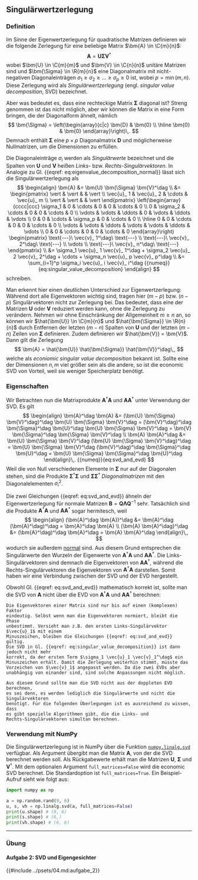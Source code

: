 ## Singulärwertzerlegung



### Definition

Im Sinne der Eigenwertzerlegung für quadratische Matrizen definieren wir die 
folgende Zerlegung für eine beliebige Matrix $\bm{A} \in \C{m}{n}$:
$$
  \bm{A} = \bm{U} \bm{\Sigma} \bm{V}^\dag
$$
wobei $\bm{U} \in \C{m}{m}$ und $\bm{V} \in \C{n}{n}$ unitäre Matrizen sind 
und $\bm{\Sigma} \in \R{m}{n}$ eine Diagonalmatrix mit nicht-negativen
Diagonaleinträgen $\sigma_1 \geq \sigma_2 \geq \ldots \geq \sigma_p \geq 0$ ist,
wobei $p = \min(m,n)$. Diese Zerlegung wird als *Singulärwertzerlegung*
(engl. *singular value decomposition*, SVD) bezeichnet.

Aber was bedeutet es, dass eine rechteckige Matrix $\bm{\Sigma}$
diagonal ist? Streng genommen ist das nicht möglich, aber wir können die
Matrix in eine Form bringen, die der Diagonalform ähnelt, nämlich
$$
  \bm{\Sigma} = \left(\begin{array}{c|c}
    \bm{D} & \bm{0} \\ \hline
    \bm{0} & \bm{0}
  \end{array}\right)\,.
$$
Demnach enthält $\bm{\Sigma}$ eine $p \times p$ Diagonalmatrix $\bm{D}$ und
möglicherweise Nullmatrizen, um die Dimensionen zu erfüllen.

Die Diagonaleinträge $\sigma_i$ werden als *Singulärwerte* bezeichnet und 
die Spalten von $\bm{U}$ und $\bm{V}$ heißen *Links-* bzw. 
*Rechts-Singulärvektoren*. In Analogie zu 
Gl. {{eqref: eq:eigenvalue_decomposition_normal}} lässt sich die
Singulärwertzerlegung als
$$
  \begin{align}
    \bm{A} &= \bm{U} \bm{\Sigma} \bm{V}^\dag \\
    &= \begin{pmatrix}
      \vert & \vert &  & \vert \\
      \vec{u}_ 1 & \vec{u}_ 2 & \cdots & \vec{u}_ m \\
      \vert & \vert &  & \vert
    \end{pmatrix}
    \left(\begin{array}{cccc|ccc}
      \sigma_1 & 0 & \cdots & 0 & 0 & \cdots & 0 \\ 
      0 & \sigma_2 & \cdots & 0 & 0 & \cdots & 0 \\
      \vdots & \vdots & \ddots & 0 & \vdots & \ddots & \vdots \\
      0 & 0 & \cdots & \sigma_p & 0 & \cdots & 0 \\ \hline
      0 & 0 & \cdots & 0 & 0 & \cdots & 0 \\
      \vdots & \vdots & \ddots & \vdots & \vdots & \ddots & \vdots \\
      0 & 0 & \cdots & 0 & 0 & \cdots & 0
    \end{array}\right)
    \begin{pmatrix}
      \text{---}\ \vec{v}_ 1^\dag\ \text{---} \\
      \text{---}\ \vec{v}_ 2^\dag\ \text{---} \\
      \vdots \\
      \text{---}\ \vec{v}_ n^\dag\ \text{---}
    \end{pmatrix} \\
    &= \sigma_1 \vec{u}_ 1 \vec{v}_ 1^\dag + \sigma_2 \vec{u}_ 2 \vec{v}_ 2^\dag + \cdots + \sigma_n \vec{u}_ p \vec{v}_ p^\dag \\
    &= \sum_{i=1}^p \sigma_i \vec{u}_ i \vec{v}_ i^\dag 
    {{numeq}}{eq:singular_value_decomposition}
  \end{align}
$$
schreiben. 

Man erkennt hier einen deutlichen Unterschied zur Eigenwertzerlegung:
Während dort alle Eigenvektoren wichtig sind, tragen hier $(m-p)$ bzw. $(n-p)$
Singulärvektoren nicht zur Zerlegung bei. Das bedeutet, dass eine der 
Matrizen $\bm{U}$ oder $\bm{V}$ reduziert werden kann, ohne die Zerlegung zu
verändern. Nehmen wir ohne Einschränkung der Allgemeinheit $m \geq n$ an, so können 
wir $\hat{\bm{U}} \in \C{m}{n}$ und $\hat{\bm{\Sigma}} \in \R{n}{n}$
durch Entfernen der letzten $(m-n)$ Spalten von $\bm{U}$ und der letzten 
$(m-n)$ Zeilen von $\bm{\Sigma}$ definieren. Zudem definieren wir 
$\hat{\bm{V}} = \bm{V}$. Dann gilt die Zerlegung
$$
  \bm{A} = \hat{\bm{U}} \hat{\bm{\Sigma}} \hat{\bm{V}}^\dag\,,
$$
welche als *econiomic singular value decomposition* bekannt ist. Sollte eine der
Dimensionen $n, m$ viel größer sein als die andere, so ist die economic SVD
von Vorteil, weil sie weniger Speicherplatz benötigt.

### Eigenschaften
Wir Betrachten nun die Matrixprodukte $\bm{A}^\dag \bm{A}$ und
$\bm{A} \bm{A}^\dag$ unter Verwendung der SVD. Es gilt
$$
  \begin{align}
    \bm{A}^\dag \bm{A} &= (\bm{U} \bm{\Sigma} \bm{V}^\dag)^\dag \bm{U} \bm{\Sigma} \bm{V}^\dag 
    = (\bm{V}^\dag)^\dag \bm{\Sigma}^\dag \bm{U}^\dag \bm{U} \bm{\Sigma} \bm{V}^\dag
    = \bm{V} \bm{\Sigma}^\dag \bm{\Sigma} \bm{V}^\dag \\
    \bm{A} \bm{A}^\dag &= \bm{U} \bm{\Sigma} \bm{V}^\dag (\bm{U} \bm{\Sigma} \bm{V}^\dag)^\dag
    = \bm{U} \bm{\Sigma} \bm{V}^\dag (\bm{V}^\dag)^\dag \bm{\Sigma}^\dag \bm{U}^\dag
    = \bm{U} \bm{\Sigma} \bm{\Sigma}^\dag \bm{U}^\dag
  \end{align}\,.
  {{numeq}}{eq:svd_and_evd}
$$
Weil die von Null verschiedenen Elemente in $\bm{\Sigma}$ nur auf der 
Diagonalen stehen, sind die Produkte $\bm{\Sigma}^\dag \bm{\Sigma}$ und
$\bm{\Sigma} \bm{\Sigma}^\dag$ *Diagonalmatrizen* mit den Diagonalelementen
$\sigma_i^2$. 

Die zwei Gleichungen {{eqref: eq:svd_and_evd}} ähneln der Eigenwertzerlegung für normale Matrizen
$\bm{B} = \bm{Q} \bm{\Lambda} \bm{Q}^{-1}$ sehr. Tatsächlich sind die Produkte $\bm{A}^\dag \bm{A}$ und 
$\bm{A} \bm{A}^\dag$ sogar hermitesch, weil
$$
  \begin{align}
    (\bm{A}^\dag \bm{A})^\dag &= \bm{A}^\dag (\bm{A}^\dag)^\dag = \bm{A}^\dag \bm{A} \\
    (\bm{A} \bm{A}^\dag)^\dag &= (\bm{A}^\dag)^\dag \bm{A}^\dag = \bm{A} \bm{A}^\dag
  \end{align}\,,
$$
wodurch sie außerdem [normal](https://de.wikipedia.org/wiki/Normale_Matrix) sind. 
Aus diesem Grund entsprechen die Singulärwerte den Wurzeln
der Eigenwerte von $\bm{A}^\dag \bm{A}$ und $\bm{A} \bm{A}^\dag$. Die 
Links-Singulärvektoren sind demnach die Eigenvektoren von $\bm{A} \bm{A}^\dag$, 
während die Rechts-Singulärvektoren die Eigenvektoren von
$\bm{A}^\dag \bm{A}$ darstellen. Somit haben wir eine Verbindung zwischen der SVD
und der EVD hergestellt.

Obwohl Gl. {{eqref: eq:svd_and_evd}} mathematisch korrekt ist, sollte man die
SVD von $\bm{A}$ nicht über die EVD von $\bm{A}^\dag \bm{A}$ und
$\bm{A} \bm{A}^\dag$ berechnen:

```admonish warning title="Phasenmehrdeutigkeit"
Die Eigenvektoren einer Matrix sind nur bis auf einen (komplexen) Faktor
eindeutig. Selbst wenn man die Eigenvektoren normiert, bleibt die Phase
unbestimmt. Versieht man z.B. den ersten Links-Singulärvektor $\vec{u}_1$ mit einem
Minuszeichen, bleiben die Gleichungen {{eqref: eq:svd_and_evd}} gültig.
Die SVD in Gl. {{eqref: eq:singular_value_decomposition}} ist dann jedoch nicht mehr
korrekt, da der ersten Term $\sigma_1 \vec{u}_1 \vec{v}_1^\dag$ ein 
Minuszeichen erhält. Damit die Zerlegung weiterhin stimmt, müsste das 
Vorzeichen von $\vec{v}_1$ angepasst werden. Da die zwei EVDs aber 
unabhängig von einander sind, sind solche Anpassungen nicht möglich.

Aus diesem Grund sollte man die SVD nicht aus der doppleten EVD berechnen, 
es sei denn, es werden lediglich die Singulärwerte und nicht die Singulärvektoren
benötigt. Für die folgenden Überlegungen ist es ausreichend zu wissen, dass
es gibt spezielle Algorithmen gibt, die die Links- und
Rechts-Singulärvektoren simultan berechnen.
```

### Verwendung mit NumPy
Die Singulärwertzerlegung ist in NumPy über die Funktion 
[`numpy.linalg.svd`](https://numpy.org/doc/stable/reference/generated/numpy.linalg.svd.html)
verfügbar. Als Argument übergibt man die Matrix $\bm{A}$, von der die SVD
berechnet werden soll. Als Rückgabewerte erhält man die Matrizen $\bm{U}$,
$\bm{\Sigma}$ und $\bm{V}^\dag$. Mit dem optionalen Argument 
`full_matrices=False` wird die economic SVD berechnet. Die Standardoption ist
`full_matrices=True`. Ein Beispiel-Aufruf sieht wie folgt aus:
```python
import numpy as np

a = np.random.rand(9, 6)
u, s, vh = np.linalg.svd(a, full_matrices=False)
print(u.shape) # (9, 6)
print(s.shape) # (6,)
print(vh.shape) # (6, 6)
```

---

### Übung

#### Aufgabe 2: SVD und Eigengesichter

{{#include ../psets/04.md:aufgabe_2}}

